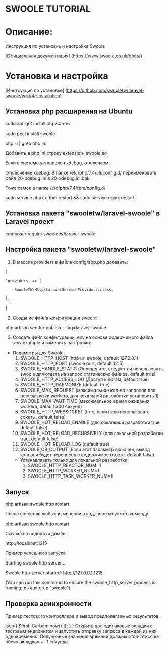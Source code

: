 # SWOOLE TUTORIAL

# Описание:
Инструкция по установке и настройке Swoole

[Официальная документация]
(https://www.swoole.co.uk/docs/)


# Установка и настройка

[Инструкция по установке]
(https://github.com/swooletw/laravel-swoole/wiki/4.-Installation)

## Установка php расширения на Ubuntu

sudo apt-get install php7.4-dev

sudo pecl install swoole

php -i | grep php.ini

Добавить в php.ini строку
extension=swoole.so

Если в системе установлен xdebug, отключаем.

Отключение xdebug: В папке /etc/php/7.4/cli/config.d/ переименовать файл 20-xdebug.ini в 20-xdebug.ini.bak

Тоже самое в папке /etc/php/7.4/fpm/config.d/

sudo service php7.x-fpm restart && sudo service nginx restart

## Установка  пакета "swooletw/laravel-swoole" в Laravel проект

composer require swooletw/laravel-swoole

## Настройка  пакета "swooletw/laravel-swoole"

1. В массив providers в файле config/app.php добавить:

[

    'providers' => [

        SwooleTW\Http\LaravelServiceProvider::class,

    ],

]

2. Создание файла конфигурации swoole:

php artisan vendor:publish --tag=laravel-swoole

3. Создать файл конфигурации .env на основе содержимого файла .env.example и изменить настройки:

- Параметры для Swoole:
    1. SWOOLE_HTTP_HOST (http url swoole, default 127.0.0.1)
    2. SWOOLE_HTTP_PORT (swoole port, default 1215)
    3. SWOOLE_HANDLE_STATIC (Определите, следует ли использовать swoole для ответа на запрос статических файлов, default true)
    4. SWOOLE_HTTP_ACCESS_LOG (Доступ к логам, default true)
    5. SWOOLE_HTTP_DAEMONIZE (default true)
    6. SWOOLE_MAX_REQUEST (максимальное кол-во запросов для перезагрузки workera, для локальной разработки установить 1)
    7. SWOOLE_MAX_WAIT_TIME (максимальное время ожидания workera, default 300 секунд)
    8. SWOOLE_HTTP_WEBSOCKET (true, если надо использовать сокеты, default false)
    9. SWOOLE_HOT_RELOAD_ENABLE (для локальной разработки true, default false)
    10. SWOOLE_HOT_RELOAD_RECURSIVELY (для локальной разработки true, default false)
    11. SWOOLE_HOT_RELOAD_LOG (default true)
    12. SWOOLE_OB_OUTPUT (Если этот параметр включен, вывод консоли будет перенесен в содержимое ответа. default false)
    - Устанавливать только для локальной разработки:
        1. SWOOLE_HTTP_REACTOR_NUM=1
        2. SWOOLE_HTTP_WORKER_NUM=1
        3. SWOOLE_HTTP_TASK_WORKER_NUM=1

## Запуск

php artisan swoole:http restart

После внесения любых изменений в код, перезапустить команду 

php artisan swoole:http restart

Ссылка на поднятый домен

http://localhost:1215

Пример успешного запуска

Starting swoole http server...

Swoole http server started: <http://127.0.0.1:1215>

(You can run this command to ensure the swoole_http_server process is running: ps aux|grep "swoole")

## Проверка асинхронности
Пример тестового контроллера и вывод предполагаемых результатов

<?php

namespace App\Http\Controllers;

use Carbon\Carbon;
use Swoole\Coroutine\System;

class SwooleController extends Controller
{
    public function test() 
    {
        $first = Carbon::now();
        System::sleep(3);

        return response()->json([
		$first, Carbon::now()
	]);
    }
}


Открыть две одинаковые вкладки с тестовым эндпоинтом и запустить отправку запроса в каждой из них одновременно.

Полученные значения времени должны отличаться на обеих вкладках +- 1 секунда.


